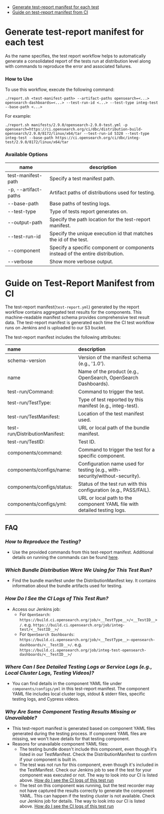 - [Generate test-report manifest for each test](#generate-test-report-manifest-for-each-test)
- [Guide on test-report manifest from CI](#guide-on-test-report-manifest-from-ci)

# Generate test-report manifest for each test
As the name specifies, the test report workflow helps to automatically generate a consolidated report of the tests run at distribution level along with commands to reproduce the error and associated failures.

### How to Use
To use this workflow, execute the following command:
```
./report.sh <test-manifest-path> --artifact-paths opensearch=<...> opensearch-dashboards=<...> --test-run-id <...> --test-type integ-test --base-path <...>
```
For example:
```
./report.sh manifests/2.9.0/opensearch-2.9.0-test.yml -p opensearch=https://ci.opensearch.org/ci/dbc/distribution-build-opensearch/2.9.0/8172/linux/x64/tar --test-run-id 5328 --test-type integ-test --base-path https://ci.opensearch.org/ci/dbc/integ-test/2.9.0/8172/linux/x64/tar
```

### Available Options
| name                            | description                                                                    |
|---------------------------------|--------------------------------------------------------------------------------|
| test-manifest-path   <required> | Specify a test manifest path.                                                  |
| -p, --artifact-paths <required> | Artifact paths of distributions used for testing.                              |
| --base-path          <required> | Base paths of testing logs.                                                    |
| --test-type          <required> | Type of tests report generates on.                                             |
| --output-path        <optional> | Specify the path location for the test-report manifest.                        |
| --test-run-id        <required> | Specify the unique execution id that matches the id of the test.               |
| --component          <optional> | Specify a specific component or components instead of the entire distribution. |
| --verbose            <optional> | Show more verbose output.                                                      |

# Guide on Test-Report Manifest from CI

The test-report manifest(`test-report.yml`) generated by the report workflow contains aggregated test results for the components.
This machine-readable manifest schema provides comprehensive test result data.
The test-report manifest is generated each time the CI test workflow runs on Jenkins and is uploaded to our S3 bucket.

The test-report manifest includes the following attributes:

| name                           | description                                                                 |
|:-------------------------------|:----------------------------------------------------------------------------|
| schema-version                 | Version of the manifest schema (e.g., '1.0').                               |
| name                           | Name of the product (e.g., OpenSearch, OpenSearch Dashboards).              |
| test-run/Command:              | Command to trigger the test.                                                |
| test-run/TestType:             | Type of test reported by this manifest (e.g., integ-test).                  |
| test-run/TestManifest:         | Location of the test manifest used.                                         |
| test-run/DistributionManifest: | URL or local path of the bundle manifest.                                   |
| test-run/TestID:               | Test ID.                                                                    |
| components/command:            | Command to trigger the test for a specific component.                       |
| components/configs/name:       | Configuration name used for testing (e.g., with-security/without-security). |
| components/configs/status:     | Status of the test run with this configuration (e.g., PASS/FAIL).           |
| components/configs/yml:        | URL or local path to the component YAML file with detailed testing logs.    |

## FAQ
### _**How to Reproduce the Testing?**_
  - Use the provided commands from this test-report manifest. Additional details on running the commands can be found [here](https://github.com/opensearch-project/opensearch-build/tree/main/src/test_workflow#testing-a-distribution).
### _**Which Bundle Distribution Were We Using for This Test Run?**_
  - Find the bundle manifest under the DistributionManifest key. It contains information about the bundle artifacts used for testing. 
### _**How Do I See the CI Logs of This Test Run?**_
  - Access our Jenkins job: 
    - For `OpenSearch`: `https://build.ci.opensearch.org/job/<__TestType__>/<__TestID__>/`. e.g. `https://build.ci.opensearch.org/job/integ-test/<__TestID__>/`
    - For `OpenSearch Dashboards`: `https://build.ci.opensearch.org/job/<__TestType__>-opensearch-dashboards/<__TestID__>/`. e.g. `https://build.ci.opensearch.org/job/integ-test-opensearch-dashboards/<__TestID__>/`
### _**Where Can I See Detailed Testing Logs or Service Logs (e.g., Local Cluster Logs, Testing Videos)?**_
  - You can find details in the component YAML file under `components/configs/yml` in this test-report manifest. The component YAML file includes local cluster logs, stdout & stderr files, specific testing logs, and Cypress videos.  
### _**Why Are Some Component Testing Results Missing or Unavailable?**_
  - This test-report manifest is generated based on component YAML files generated during the testing process. If component YAML files are missing, we won't have details for that testing component.
  - Reasons for unavailable component YAML files:
    - The testing bundle doesn't include this component, even though it's listed in our TestManifest. Check the DistributionManifest to confirm if your component is built in.
    - The test was not run for this component, even though it's included in the TestManifest. Check our Jenkins job to see if the test for your component was executed or not. The way to look into our CI is listed above. [How do I see the CI logs of this test run](#how-do-i-see-the-ci-logs-of-this-test-run)
    - The test on this component was running, but the test recorder may not have captured the results correctly to generate the component YAML. This can happen if the testing cluster is not available. Check our Jenkins job for details. The way to look into our CI is listed above. [How do I see the CI logs of this test run](#how-do-i-see-the-ci-logs-of-this-test-run)
